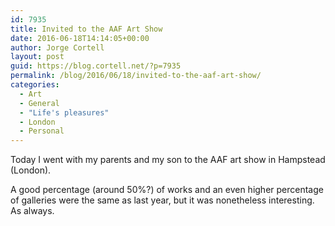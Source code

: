 ```yaml
---
id: 7935
title: Invited to the AAF Art Show
date: 2016-06-18T14:14:05+00:00
author: Jorge Cortell
layout: post
guid: https://blog.cortell.net/?p=7935
permalink: /blog/2016/06/18/invited-to-the-aaf-art-show/
categories:
  - Art
  - General
  - "Life's pleasures"
  - London
  - Personal
---
```

Today I went with my parents and my son to the AAF art show in Hampstead (London).

A good percentage (around 50%?) of works and an even higher percentage of galleries were the same as last year, but it was nonetheless interesting. As always.